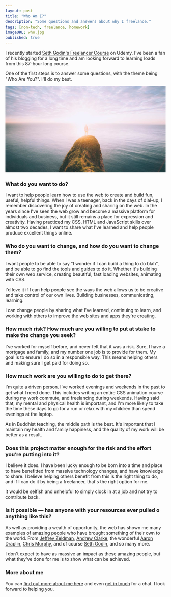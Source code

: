 ```yaml
---
layout: post
title: "Who Am I?"
description: "Some questions and answers about why I freelance."
tags: [non-tech, freelance, homework]
imageURL: who.jpg
published: true
---
```


I recently started [Seth Godin's Freelancer Course](https://www.udemy.com/seth-godin-freelancer-course/learn/v4/) on Udemy. I've been a fan of his blogging for a long time and am looking forward to learning loads from this 87-hour long course.

One of the first steps is to answer some questions, with the theme being "Who Are You?". I'll do my best.

![Who am I? Photo credit: Will van Wingerden](/images/posts/who.jpg)

### What do you want to do?

I want to help people learn how to use the web to create and build fun, useful, helpful things. When I was a teenager, back in the days of dial-up, I remember discovering the joy of creating and sharing on the web. In the years since I've seen the web grow and become a massive platform for individuals and business, but it still remains a place for expression and creativity. Having practiced my CSS, HTML and JavaScript skills over almost two decades, I want to share what I've learned and help people produce excellent things online.

### Who do you want to change, and how do you want to change them?

I want people to be able to say "I wonder if I can build a thing to do blah", and be able to go find the tools and guides to do it. Whether it's building their own web service, creating beautiful, fast loading websites, animating with CSS.

I'd love it if I can help people see the ways the web allows us to be creative and take control of our own lives. Building businesses, communicating, learning.

I can change people by sharing what I've learned, continuing to learn, and working with others to improve the web sites and apps they're creating.

### How much risk? How much are you willing to put at stake to make the change you seek?

I've worked for myself before, and never felt that it was a risk. Sure, I have a mortgage and family, and my number one job is to provide for them. My goal is to ensure I do so in a responsible way. This means helping others and making sure I get paid for doing so.

### How much work are you willing to do to get there?

I'm quite a driven person. I've worked evenings and weekends in the past to get what I need done. This includes writing an entire CSS animation course during my work commute, and freelancing during weekends. Having said that, my mental and physical health is important, and I'm more likely to take the time these days to go for a run or relax with my children than spend evenings at the laptop.

As in Buddhist teaching, the middle path is the best. It's important that I maintain my health and family happiness, and the quality of my work will be better as a result.

### Does this project matter enough for the risk and the effort you’re putting into it?

I believe it does. I have been lucky enough to be born into a time and place to have benefitted from massive technology changes, and have knowledge to share. I believe helping others benefit from this is the right thing to do, and if I can do it by being a freelancer, that's the right option for me.

It would be selfish and unhelpful to simply clock in at a job and not try to contribute back.

### Is it possible — has anyone with your resources ever pulled o  anything like this?

As well as providing a wealth of opportunity, the web has shown me many examples of amazing people who have brought something of their own to the world. From [Jeffrey Zeldman](http://zeldman.com), [Andrew Clarke](https://stuffandnonsense.co.uk/), the wonderful [Aaron Draplin](http://draplin.com/), [Chris Murphy](https://twitter.com/fehler), and of course [Seth Godin](http://www.sethgodin.com/sg/), and so many more.

I don't expect to have as massive an impact as these amazing people, but what they've done for me is to show what can be achieved.

### More about me

You can [find out more about me here](/about/) and even [get in touch](mailto:d@hop.ie) for a chat. I look forward to helping you.




